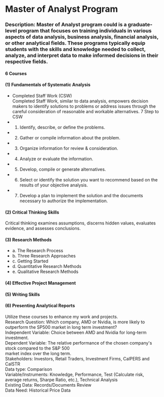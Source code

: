 # Master of Analyst Program

### Description: Master of Analyst program could is a graduate-level program that focuses on training individuals in various aspects of data analysis, business analysis, financial analysis, or other analytical fields. These programs typically equip students with the skills and knowledge needed to collect, analyze, and interpret data to make informed decisions in their respective fields.      

#### 6	Courses  
#### (1)	Fundamentals of Systematic Analysis  
-	Completed Staff Work (CSW)  
 Completed Staff Work, similar to data analysis, empowers decision makers to identify solutions to problems or address issues through the careful consideration of reasonable and workable alternatives.
7 Step to CSW  
-	1. Identify, describe, or define the problems.  
-	2. Gather or compile information about the problem.  
-	3. Organize information for review & consideration.  
-	4. Analyze or evaluate the information.  
-	5. Develop, compile or generate alternatives.  
-	6. Select or identify the solution you want to recommend based on the results of your objective analysis.  
-	7. Develop a plan to implement the solution and the documents necessary to authorize the implementation.  

#### (2)	Critical Thinking Skills  
Critical thinking examines assumptions, discerns hidden values, evaluates evidence, and assesses conclusions.  

#### (3)	Research Methods  
-	a. The Research Process   
-	b. Three Research Approaches   
-	c. Getting Started  
-	d. Quantitative Research Methods   
-	e. Qualitative Research Methods
  
#### (4)	Effective Project Management  

#### (5)	Writing Skills  

#### (6)	Presenting Analytical Reports  

Utilize these courses to enhance my work and projects.   
Research Question: Which company, AMD or Nvidia, is more likely to outperform the SP500 market in
long term investment?  
Independent Variable: Choice between AMD and Nvidia for long-term investment.  
Dependent Variable: The relative performance of the chosen company's stock compared to the S&P 500   
market index over the long term.  
Stakeholders: Investors, Retail Traders, Investment Firms, CalPERS and CalSTR  
Data type: Comparison  
Variable/Instruments: Knowledge, Performance, Test (Calculate risk, average returns, Sharpe Ratio, etc.), Technical Analysis     
Existing Data: Records/Documents Review  
Data Need: Historical Price Data  

